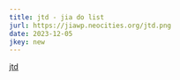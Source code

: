 ```yaml
---
title: jtd - jia do list
jurl: https://jiawp.neocities.org/jtd.png
date: 2023-12-05
jkey: new
---
```

<ins>[jtd](https://jiawp.neocities.org/fs.html)</ins>